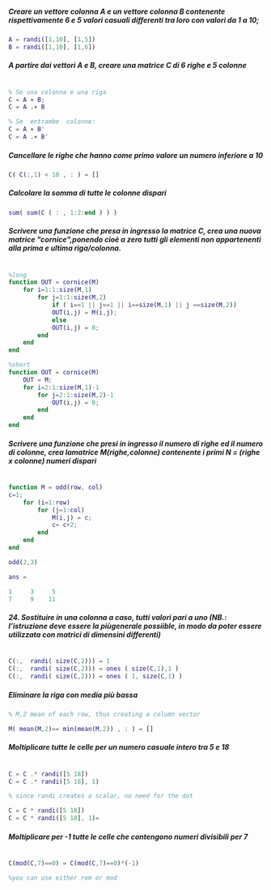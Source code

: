 ##### Creare un vettore colonna A e un vettore colonna B contenente rispettivamente 6 e 5 valori casuali differenti tra loro con valori da 1 a 10;

```matlab
A = randi([1,10], [1,5])
B = randi([1,10], [1,6])
```

##### A partire dai vettori A e B, creare una matrice C di 6 righe e 5 colonne

```matlab

% Se una colonna e una riga
C = A ∗ B;
C = A .∗ B

% Se  entrambe  colonne:
C = A ∗ B'
C = A .∗ B'

```

##### Cancellare le righe che hanno come primo valore un numero inferiore a 10

```matlab
C( C(:,1) < 10 , : ) = []
```

##### Calcolare la somma di tutte le colonne dispari

```matlab
sum( sum(C ( : , 1:2:end ) ) )
```

##### Scrivere una funzione che presa in ingresso la matrice C, crea una nuova matrice "cornice",ponendo cioè a zero tutti gli elementi non appartenenti alla prima e ultima riga/colonna.

```matlab

%long
function OUT = cornice(M)
    for i=1:1:size(M,1)
        for j=1:1:size(M,2)
            if ( i==1 || j==1 || i==size(M,1) || j ==size(M,2))
            OUT(i,j) = M(i,j);
            else
            OUT(i,j) = 0;
        end
    end
end

%short
function OUT = cornice(M)
    OUT = M;
    for i=2:1:size(M,1)-1
        for j=2:1:size(M,2)-1
            OUT(i,j) = 0;
        end
    end
end

```

##### Scrivere una funzione che presi in ingresso il numero di righe ed il numero di colonne, crea lamatrice M(righe,colonne) contenente i primi N = (righe x colonne) numeri dispari

```matlab

function M = odd(row, col)
c=1;
    for (i=1:row)
        for (j=1:col)
            M(i,j) = c;
            c= c+2;
        end
    end
end

odd(2,3)

ans =

1     3     5
7     9    11


```

##### 24. Sostituire in una colonna a caso, tutti valori pari a uno (NB.: l’istruzione deve essere la piùgenerale possiible, in modo da poter essere utilizzata con matrici di dimensini differenti)

```matlab

C(:,  randi( size(C,2))) = 1
C(:,  randi( size(C,2))) = ones ( size(C,1),1 )
C(:,  randi( size(C,2))) = ones ( 1, size(C,1) )

```

##### Eliminare la riga con media più bassa

```matlab
% M,2 mean of each row, thus creating a column vector

M( mean(M,2)== min(mean(M,2)) , : ) = []

```

##### Moltiplicare tutte le celle per un numero casuale intero tra 5 e 18

```matlab

C = C .* randi([5 18])
C = C .* randi([5 18], 1)

% since randi creates a scalar, no need for the dot

C = C * randi([5 18])
C = C * randi([5 18], 1)=

```

##### Moltiplicare per -1 tutte le celle che contengono numeri divisibili per 7

```matlab

C(mod(C,7)==0) = C(mod(C,7)==0)*(-1)

%you can use either rem or mod

```
